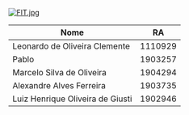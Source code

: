 [![FIT.jpg](https://i.postimg.cc/g2fWNw00/FIT.jpg)](https://postimg.cc/tstwg4W0)  


Nome | RA
-----|------
Leonardo de Oliveira Clemente | 1110929  
Pablo | 1903257  
Marcelo Silva de Oliveira | 1904294
Alexandre Alves Ferreira | 1903735  
Luiz Henrique Oliveira de Giusti | 1902946 

